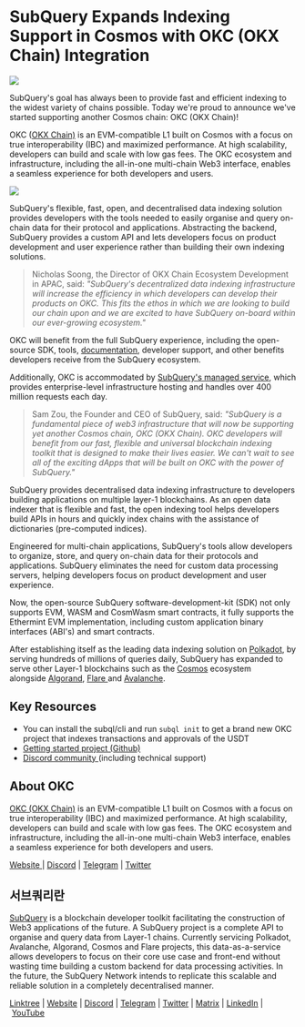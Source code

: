 # SubQuery Expands Indexing Support in Cosmos with OKC (OKX Chain) Integration

![](https://miro.medium.com/max/1400/0*TrBYyP8IRJ5e5gnH)

SubQuery's goal has always been to provide fast and efficient indexing to the widest variety of chains possible. Today we're proud to announce we've started supporting another Cosmos chain: OKC (OKX Chain)!

OKC ([OKX Chain)](https://www.okx.com/okc) is an EVM-compatible L1 built on Cosmos with a focus on true interoperability (IBC) and maximized performance. At high scalability, developers can build and scale with low gas fees. The OKC ecosystem and infrastructure, including the all-in-one multi-chain Web3 interface, enables a seamless experience for both developers and users.

![](https://miro.medium.com/max/1400/0*fvP1nhhJ2pZwCofh)

SubQuery's flexible, fast, open, and decentralised data indexing solution provides developers with the tools needed to easily organise and query on-chain data for their protocol and applications. Abstracting the backend, SubQuery provides a custom API and lets developers focus on product development and user experience rather than building their own indexing solutions.

> Nicholas Soong, the Director of OKX Chain Ecosystem Development in APAC, said: *"SubQuery's decentralized data indexing infrastructure will increase the efficiency in which developers can develop their products on OKC. This fits the ethos in which we are looking to build our chain upon and we are excited to have SubQuery on-board within our ever-growing ecosystem."*

OKC will benefit from the full SubQuery experience, including the open-source SDK, tools, [documentation](https://academy.subquery.network/quickstart/quickstart_chains/cosmos.html), developer support, and other benefits developers receive from the SubQuery ecosystem.

Additionally, OKC is accommodated by [SubQuery's managed service](https://subquery.network/managedservices), which provides enterprise-level infrastructure hosting and handles over 400 million requests each day.

> Sam Zou, the Founder and CEO of SubQuery, said: *"SubQuery is a fundamental piece of web3 infrastructure that will now be supporting yet another Cosmos chain, OKC (OKX Chain). OKC developers will benefit from our fast, flexible and universal blockchain indexing toolkit that is designed to make their lives easier. We can't wait to see all of the exciting dApps that will be built on OKC with the power of SubQuery."*

SubQuery provides decentralised data indexing infrastructure to developers building applications on multiple layer-1 blockchains. As an open data indexer that is flexible and fast, the open indexing tool helps developers build APIs in hours and quickly index chains with the assistance of dictionaries (pre-computed indices).

Engineered for multi-chain applications, SubQuery's tools allow developers to organize, store, and query on-chain data for their protocols and applications. SubQuery eliminates the need for custom data processing servers, helping developers focus on product development and user experience.

Now, the open-source SubQuery software-development-kit (SDK) not only supports EVM, WASM and CosmWasm smart contracts, it fully supports the Ethermint EVM implementation, including custom application binary interfaces (ABI's) and smart contracts.

After establishing itself as the leading data indexing solution on [Polkadot](https://polkadot.network/), by serving hundreds of millions of queries daily, SubQuery has expanded to serve other Layer-1 blockchains such as the [Cosmos](./20220909-cosmoshub.md) ecosystem alongside [Algorand](./20220713-algorand.md), [Flare ](./20221202-flare.md)and [Avalanche](./20220321-avalache.md).

## Key Resources

- You can install the subql/cli and run `subql init` to get a brand new OKC project that indexes transactions and approvals of the USDT
- [Getting started project (Github)](https://github.com/subquery/cosmos-subql-starter/tree/main/OKX/okx-starter)
- [Discord community ](https://discord.com/invite/subquery)(including technical support)

## About OKC

[OKC (OKX Chain)](https://www.okx.com/okc) is an EVM-compatible L1 built on Cosmos with a focus on true interoperability (IBC) and maximized performance. At high scalability, developers can build and scale with low gas fees. The OKC ecosystem and infrastructure, including the all-in-one multi-chain Web3 interface, enables a seamless experience for both developers and users.

[Website ](https://www.okx.com/okc)| [Discord](https://discord.com/invite/em57qYyEVt) | [Telegram](https://t.me/OKCNetwork) | [Twitter](https://twitter.com/OKCNetwork)

## 서브쿼리란

[SubQuery](https://subquery.network/) is a blockchain developer toolkit facilitating the construction of Web3 applications of the future. A SubQuery project is a complete API to organise and query data from Layer-1 chains. Currently servicing Polkadot, Avalanche, Algorand, Cosmos and Flare projects, this data-as-a-service allows developers to focus on their core use case and front-end without wasting time building a custom backend for data processing activities. In the future, the SubQuery Network intends to replicate this scalable and reliable solution in a completely decentralised manner.

​​[Linktree](https://linktr.ee/subquerynetwork) | [Website](https://subquery.network/) | [Discord](https://discord.com/invite/subquery) | [Telegram](https://t.me/subquerynetwork) | [Twitter](https://twitter.com/subquerynetwork) | [Matrix](https://matrix.to/#/#subquery:matrix.org) | [LinkedIn](https://www.linkedin.com/company/subquery) | [YouTube](https://www.youtube.com/c/SubQueryNetwork)
